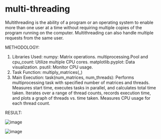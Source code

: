 # multi-threading
Multithreading is the ability of a program or an operating system to enable more than one user at a time without requiring multiple copies of the program running on the computer. Multithreading can also handle multiple requests from the same user.

METHODOLOGY:
1. Libraries Used:
numpy: Matrix operations.
multiprocessing.Pool and cpu_count: Utilize multiple CPU cores.
matplotlib.pyplot: Data visualization.
psutil: Monitor CPU usage.
2. Task Function:
multiply_matrices(_)
3. Main Execution:
task(num_matrices, num_threads): Performs multiprocessing task with specified number of matrices and threads. Measures start time, executes tasks in parallel, and calculates total time taken.
Iterates over a range of thread counts, records execution time, and plots a graph of threads vs. time taken.
Measures CPU usage for each thread count.

RESULT:





![image](https://github.com/RiyaRaizada/multi-threading/assets/88757064/f19e8321-c862-4305-8a67-3a9d93a1ca48)

![image](https://github.com/RiyaRaizada/multi-threading/assets/88757064/1266569f-2d39-4412-b4f4-ac2f993c3849)


